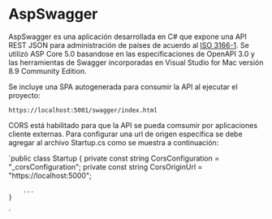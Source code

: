 # AspSwagger

AspSwagger es una aplicación desarrollada en C# que expone una API REST JSON para administración de países de acuerdo al [ISO 3166-1](https://en.m.wikipedia.org/wiki/ISO_3166-1). Se utilizó ASP Core 5.0 basandose en las especificaciones de OpenAPI 3.0 y las herramientas de Swagger incorporadas en Visual Studio for Mac versión 8.9 Community Edition.

Se incluye una SPA autogenerada para consumir la API al ejecutar el proyecto:

`https://localhost:5001/swagger/index.html`

CORS está habilitado para que la API se pueda comsumir por aplicaciones cliente externas. Para configurar una url de origen específica se debe agregar al archivo Startup.cs como se muestra a continuación:

`public class Startup
    {
        private const string CorsConfiguration = "_corsConfiguration";
        private const string CorsOriginUrl = "https://localhost:5000";
        
        ...
    }
`
